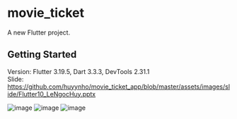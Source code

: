 # movie_ticket

A new Flutter project.

## Getting Started

Version: Flutter 3.19.5, Dart 3.3.3, DevTools 2.31.1 <br>
Slide: https://github.com/huyynho/movie_ticket_app/blob/master/assets/images/slide/Flutter10_LeNgocHuy.pptx

![image](https://github.com/user-attachments/assets/1268c2c9-2cb2-411f-bc6f-eb8d74490012)
![image](https://github.com/user-attachments/assets/5fe1e28b-a0d7-4877-ab0e-67cbc72bb1c8)
![image](https://github.com/user-attachments/assets/023df8c7-1de6-4f7a-b0e0-ea616045bd19)



